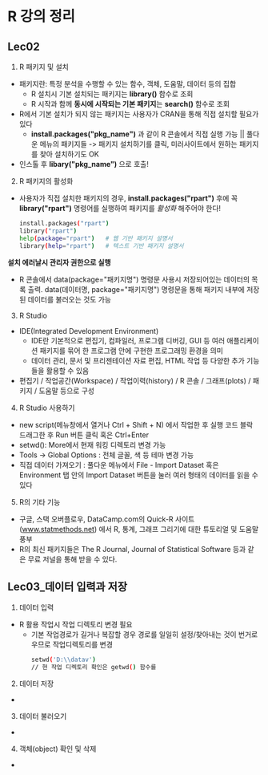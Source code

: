 # R 강의 정리

## Lec02
1. R 패키지 및 설치
- 패키지란: 특정 분석을 수행할 수 있는 함수, 객체, 도움말, 데이터 등의 집합
  - R 설치시 기본 설치되는 패키지는 **library()** 함수로 조회
  - R 시작과 함께 **동시에 시작되는 기본 패키지**는 **search()** 함수로 조회
- R에서 기본 설치가 되지 않는 패키지는 사용자가 CRAN을 통해 직접 설치할 필요가 있다
  - **install.packages("pkg_name")** 과 같이 R 콘솔에서 직접 실행 가능 || 풀다운 메뉴의 패키지들 -> 패키지 설치하기를 클릭, 미러사이트에서 원하는 패키지를 찾아 설치하기도 OK
- 인스톨 후 **libary("pkg_name")** 으로 호출!

2. R 패키지의 활성화
- 사용자가 직접 설치한 패키지의 경우, **install.packages("rpart")** 후에 꼭 **library("rpart")** 명령어를 실행하여 패키지를 _활성화_ 해주어야 한다!
  ``` sh
  install.packages("rpart")
  library("rpart")
  help(package="rpart")   # 웹 기반 패키지 설명서
  library(help="rpart")   # 텍스트 기반 패키지 설명서
  ```
**설치 에러날시 관리자 권한으로 실행**   
- R 콘솔에서 data(package="패키지명") 명령문 사용시 저장되어있는 데이터의 목록 출력. data(데이터명, package="패키지명") 명령문을 통해 패키지 내부에 저장된 데이터를 불러오는 것도 가능

3. R Studio
- IDE(Integrated Development Environment)
  - IDE란 기본적으로 편집기, 컴파일러, 프로그램 디버깅, GUI 등 여러 애플리케이션 패키지를 묶어 한 프로그램 안에 구현한 프로그래밍 환경을 의미
  - 데이터 관리, 문서 및 프리젠테이션 자료 편집, HTML 작업 등 다양한 추가 기능들을 활용할 수 있음
- 편집기 / 작업공간(Workspace) / 작업이력(history) / R 콘솔 / 그래프(plots) / 패키지 / 도움말 등으로 구성

4. R Studio 사용하기
- new script(메뉴창에서 열거나 Ctrl + Shift + N) 에서 작업한 후 실행 코드 블락 드래그한 후 Run 버튼 클릭 혹은 Ctrl+Enter
- setwd(): More에서 현재 워킹 디렉토리 변경 가능
- Tools -> Global Options : 전체 글꼴, 색 등 테마 변경 가능
- 직접 데이터 가져오기 : 풀다운 메뉴에서 File - Import Dataset 혹은 Environment 탭 안의 Import Dataset 버튼을 눌러 여러 형태의 데이터를 읽을 수 있다

5. R의 기타 기능
- 구글, 스택 오버플로우, DataCamp.com의 Quick-R 사이트(www.statmethods.net) 에서 R, 통계, 그래프 그리기에 대한 튜토리얼 및 도움말 풍부
- R의 최신 패키지들은 The R Journal, Journal of Statistical Software 등과 같은 무료 저널을 통해 받을 수 있다.

## Lec03_데이터 입력과 저장
1. 데이터 입력
- R 활용 작업시 작업 디렉토리 변경 필요
  - 기본 작업경로가 길거나 복잡할 경우 경로를 일일히 설정/찾아내는 것이 번거로우므로 작업디렉토리를 변경
    ```sh
    setwd('D:\\datav')
    // 현 작업 디렉토리 확인은 getwd() 함수를 
    ```

2. 데이터 저장
- 

3. 데이터 불러오기
- 

4. 객체(object) 확인 및 삭제
- 

